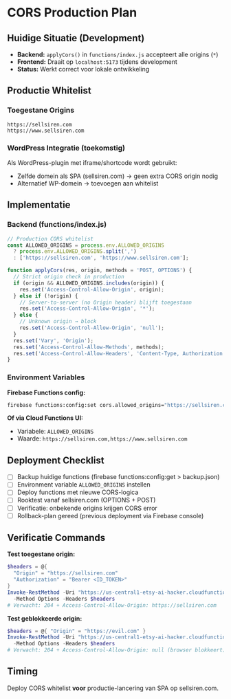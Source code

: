 # CORS Production Plan

## Huidige Situatie (Development)
- **Backend:** `applyCors()` in `functions/index.js` accepteert alle origins (`*`)
- **Frontend:** Draait op `localhost:5173` tijdens development
- **Status:** Werkt correct voor lokale ontwikkeling

## Productie Whitelist

### Toegestane Origins
```
https://sellsiren.com
https://www.sellsiren.com
```

### WordPress Integratie (toekomstig)
Als WordPress-plugin met iframe/shortcode wordt gebruikt:
- Zelfde domein als SPA (sellsiren.com) → geen extra CORS origin nodig
- Alternatief WP-domein → toevoegen aan whitelist

## Implementatie

### Backend (functions/index.js)
```javascript
// Production CORS whitelist
const ALLOWED_ORIGINS = process.env.ALLOWED_ORIGINS 
  ? process.env.ALLOWED_ORIGINS.split(',')
  : ['https://sellsiren.com', 'https://www.sellsiren.com'];

function applyCors(res, origin, methods = 'POST, OPTIONS') {
  // Strict origin check in production
  if (origin && ALLOWED_ORIGINS.includes(origin)) {
    res.set('Access-Control-Allow-Origin', origin);
  } else if (!origin) {
    // Server-to-server (no Origin header) blijft toegestaan
    res.set('Access-Control-Allow-Origin', '*');
  } else {
    // Unknown origin → block
    res.set('Access-Control-Allow-Origin', 'null');
  }
  res.set('Vary', 'Origin');
  res.set('Access-Control-Allow-Methods', methods);
  res.set('Access-Control-Allow-Headers', 'Content-Type, Authorization');
}
```

### Environment Variables
**Firebase Functions config:**
```bash
firebase functions:config:set cors.allowed_origins="https://sellsiren.com,https://www.sellsiren.com"
```

**Of via Cloud Functions UI:**
- Variabele: `ALLOWED_ORIGINS`
- Waarde: `https://sellsiren.com,https://www.sellsiren.com`

## Deployment Checklist

- [ ] Backup huidige functions (firebase functions:config:get > backup.json)
- [ ] Environment variable `ALLOWED_ORIGINS` instellen
- [ ] Deploy functions met nieuwe CORS-logica
- [ ] Rooktest vanaf sellsiren.com (OPTIONS + POST)
- [ ] Verificatie: onbekende origins krijgen CORS error
- [ ] Rollback-plan gereed (previous deployment via Firebase console)

## Verificatie Commands

**Test toegestane origin:**
```powershell
$headers = @{
  "Origin" = "https://sellsiren.com"
  "Authorization" = "Bearer <ID_TOKEN>"
}
Invoke-RestMethod -Uri "https://us-central1-etsy-ai-hacker.cloudfunctions.net/api_generateV2" `
  -Method Options -Headers $headers
# Verwacht: 204 + Access-Control-Allow-Origin: https://sellsiren.com
```

**Test geblokkeerde origin:**
```powershell
$headers = @{ "Origin" = "https://evil.com" }
Invoke-RestMethod -Uri "https://us-central1-etsy-ai-hacker.cloudfunctions.net/api_generateV2" `
  -Method Options -Headers $headers
# Verwacht: 204 + Access-Control-Allow-Origin: null (browser blokkeert)
```

## Timing
Deploy CORS whitelist **voor** productie-lancering van SPA op sellsiren.com.
